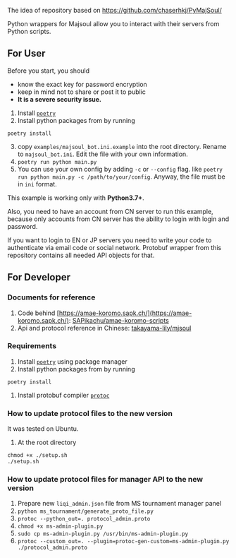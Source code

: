 The idea of repository based on https://github.com/chaserhkj/PyMajSoul/

Python wrappers for Majsoul allow you to interact with their servers from Python scripts.

## For User
Before you start, you should
- know the exact key for password encryption
- keep in mind not to share or post it to public
- **It is a severe security issue.**

1. Install [`poetry`](https://python-poetry.org/)
2. Install python packages from by running
~~~shell
poetry install
~~~
3. copy `examples/majsoul_bot.ini.example` into the root directory. Rename to `majsoul_bot.ini`. Edit the file with your own information.
4. `poetry run python main.py`
5. You can use your own config by adding `-c` or `--config` flag. like `poetry run python main.py -c /path/to/your/config`. Anyway, the file must be in `ini` format.

This example is working only with **Python3.7+**.

Also, you need to have an account from CN server to run this example, because only accounts from CN server has the ability to login with login and password.

If you want to login to EN or JP servers you need to write your code to authenticate via email code or social network. Protobuf wrapper from this repository contains all needed API objects for that.

## For Developer

### Documents for reference
1. Code behind [https://amae-koromo.sapk.ch/](https://amae-koromo.sapk.ch/): [SAPikachu/amae-koromo-scripts](https://github.com/SAPikachu/amae-koromo-scripts/blob/master/logGames.js)
2. Api and protocol reference in Chinese: [takayama-lily/mjsoul](https://github.com/takayama-lily/mjsoul)
### Requirements

1. Install [`poetry`](https://python-poetry.org/) using package manager
2. Install python packages from by running
~~~shell
poetry install
~~~
1. Install protobuf compiler [`protoc`](https://grpc.io/docs/protoc-installation/)

### How to update protocol files to the new version
It was tested on Ubuntu.

1. At the root directory
~~~shell
chmod +x ./setup.sh
./setup.sh
~~~


### How to update protocol files for manager API to the new version

1. Prepare new `liqi_admin.json` file from MS tournament manager panel
1. `python ms_tournament/generate_proto_file.py`
1. `protoc --python_out=. protocol_admin.proto`
1. `chmod +x ms-admin-plugin.py`
1. `sudo cp ms-admin-plugin.py /usr/bin/ms-admin-plugin.py`
1. `protoc --custom_out=. --plugin=protoc-gen-custom=ms-admin-plugin.py ./protocol_admin.proto`
